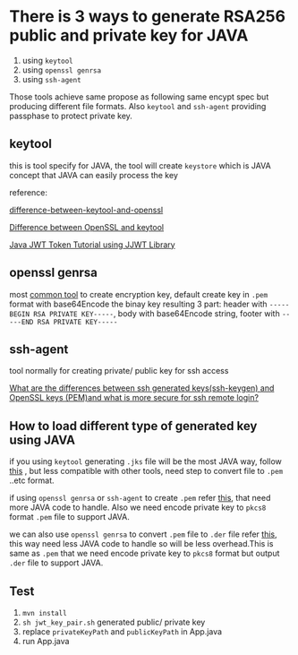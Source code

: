 # There is 3 ways to generate RSA256 public and private key for JAVA
1. using `keytool`
1. using `openssl genrsa`
1. using `ssh-agent`

Those tools achieve same propose as following same encypt spec but producing different file formats. Also `keytool` and `ssh-agent` providing passphase to protect private key.

## keytool
this is tool specify for JAVA, the tool will create `keystore` which is JAVA concept that JAVA can easily process the key

reference:

[difference-between-keytool-and-openssl](https://stackoverflow.com/questions/48472764/difference-between-keytool-and-openssl)

[Difference between OpenSSL and keytool](https://security.stackexchange.com/questions/98282/difference-between-openssl-and-keytool)

[Java JWT Token Tutorial using JJWT Library](https://www.codeproject.com/Articles/1253786/Java-JWT-Token-Tutorial-using-JJWT-Library)

## openssl genrsa
most [common tool](https://wiki.openssl.org/index.php/Command_Line_Utilities#rsa_.2F_genrsa) to create encryption key, default create key in `.pem` format with base64Encode the binay key resulting 3 part: header with `-----BEGIN RSA PRIVATE KEY-----`, body with base64Encode string, footer with `-----END RSA PRIVATE KEY-----`

## ssh-agent
tool normally for creating private/ public key for ssh access

[What are the differences between ssh generated keys(ssh-keygen) and OpenSSL keys (PEM)and what is more secure for ssh remote login?](https://security.stackexchange.com/questions/29876/what-are-the-differences-between-ssh-generated-keysssh-keygen-and-openssl-keys)

## How to load different type of generated key using JAVA
if you using `keytool` generating `.jks` file will be the most JAVA way, follow 
[this](https://www.codeproject.com/Articles/1253786/Java-JWT-Token-Tutorial-using-JJWT-Library)
, but less compatible with other tools, need step to convert file to `.pem` ..etc format.

if using `openssl genrsa` or `ssh-agent` to create `.pem` refer [this](https://stackoverflow.com/questions/11787571/how-to-read-pem-file-to-get-private-and-public-key), that need more JAVA code to handle. Also we need encode private key to `pkcs8` format `.pem` file to support JAVA.

we can also use `openssl genrsa` to convert `.pem` file to `.der` file refer [this](https://stackoverflow.com/questions/11410770/load-rsa-public-key-from-file), this way need less JAVA code to handle so will be less overhead.This is same as `.pem` that we need encode private key to `pkcs8` format but output `.der` file to support JAVA.

## Test
1. `mvn install`
1. `sh jwt_key_pair.sh` generated public/ private key
1. replace `privateKeyPath` and `publicKeyPath` in App.java
1. run App.java